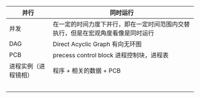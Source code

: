 | 并行                 | 同时运行                                                     |
| -------------------- | ------------------------------------------------------------ |
| 并发                 | 在一定的时间力度下并行，即在一定时间范围内交替执行，但是在宏观角度看像是同时运行 |
| DAG                  | Direct Acyclic Graph 有向无环图                              |
| PCB                  | precess control block 进程控制块，进程表                     |
| 进程实例（进程镜相） | 程序 + 相关的数据 + PCB                                      |
|                      |                                                              |
|                      |                                                              |
|                      |                                                              |
|                      |                                                              |
|                      |                                                              |

